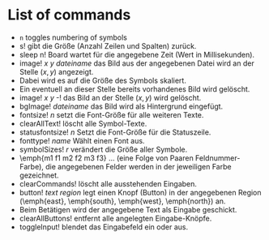 # List of commands

* `n` toggles numbering of symbols
*   s! gibt die Größe (Anzahl Zeilen und Spalten) zurück.
*   sleep n! Board wartet für die angegebene Zeit (Wert in Millisekunden).
*   image! $x$ $y$ $dateiname$ das Bild aus der angegebenen Datei wird an der Stelle $(x,y)$ angezeigt.
*  Dabei wird es auf die Größe des Symbols skaliert.
*  Ein eventuell an dieser Stelle bereits vorhandenes Bild wird gelöscht.
*   image! $x$ $y$ -! das Bild an der Stelle $(x,y)$ wird gelöscht.
*   bgImage! $dateiname$ das Bild wird als Hintergrund eingefügt.
*   fontsize! $n$ setzt die Font-Größe für alle weiteren Texte.
*   clearAllText! löscht alle Symbol-Texte.
*   statusfontsize! $n$ Setzt die Font-Größe für die Statuszeile.
*   fonttype! $name$ Wählt einen Font aus.
*   symbolSizes! $r$ verändert die Größe aller Symbole.
*   \emph{m1 f1 m2 f2 m3 f3} $\ldots$ (eine Folge von Paaren Feldnummer-Farbe), die angegebenen Felder werden in der jeweiligen Farbe gezeichnet.
*   clearCommands! löscht alle ausstehenden Eingaben.
*   button! $text$ $region$ legt einen Knopf (Button) in der angegebenen Region (\emph{east}, \emph{south}, \emph{west}, \emph{north}) an.
*  Beim Betätigen wird der angegebene Text als Eingabe geschickt.
*   clearAllButtons! entfernt alle angelegten Eingabe-Knöpfe.
*   toggleInput! blendet das Eingabefeld ein oder aus.
